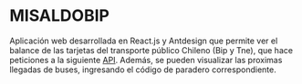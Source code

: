 # MISALDOBIP
Aplicación web desarrollada en React.js y Antdesign que permite ver el balance de las tarjetas del transporte público Chileno (Bip y Tne), que hace peticiones a la siguiente [API](https://xor.cl/api/red/). Además, se pueden visualizar las proximas llegadas de buses, ingresando el código de paradero correspondiente.